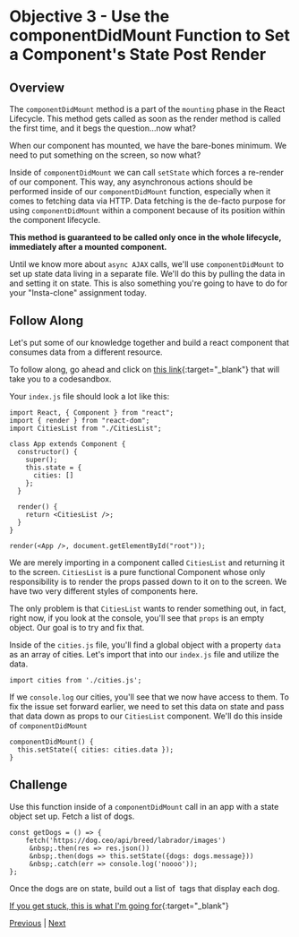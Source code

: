 # Objective 3 - Use the componentDidMount Function to Set a Component's State Post Render

## Overview

The ```componentDidMount``` method is a part of the ```mounting``` phase in the React Lifecycle. This method gets called as soon as the render method is called the first time, and it begs the question…now what?

When our component has mounted, we have the bare-bones minimum. We need to put something on the screen, so now what?

Inside of ```componentDidMount``` we can call ```setState``` which forces a re-render of our component. This way, any asynchronous actions should be performed inside of our ```componentDidMount``` function, especially when it comes to fetching data via HTTP. Data fetching is the de-facto purpose for using ```componentDidMount``` within a component because of its position within the component lifecycle.

<strong>This method is guaranteed to be called only once in the whole lifecycle, immediately after a mounted component.</strong>

Until we know more about ```async AJAX``` calls, we'll use ```componentDidMount``` to set up state data living in a separate file. We'll do this by pulling the data in and setting it on state. This is also something you're going to have to do for your "Insta-clone" assignment today.

## Follow Along

Let's put some of our knowledge together and build a react component that consumes data from a different resource.

To follow along, go ahead and click on [this link](https://codesandbox.io/s/xlx1714w8w.){:target="_blank"} that will take you to a codesandbox.

Your ```index.js``` file should look a lot like this:

```
import React, { Component } from "react";
import { render } from "react-dom";
import CitiesList from "./CitiesList";

class App extends Component {
  constructor() {
    super();
    this.state = {
      cities: []
    };
  }

  render() {
    return <CitiesList />;
  }
}

render(<App />, document.getElementById("root"));
```

We are merely importing in a component called ```CitiesList``` and returning it to the screen. ```CitiesList``` is a pure functional Component whose only responsibility is to render the props passed down to it on to the screen. We have two very different styles of components here.

The only problem is that ```CitiesList``` wants to render something out, in fact, right now, if you look at the console, you'll see that ```props``` is an empty object. Our goal is to try and fix that.

Inside of the ```cities.js``` file, you'll find a global object with a property ```data``` as an array of cities. Let's import that into our ```index.js``` file and utilize the data.

```
import cities from './cities.js';
```

If we ```console.log``` our cities, you'll see that we now have access to them. To fix the issue set forward earlier, we need to set this data on state and pass that data down as props to our ```CitiesList``` component. We'll do this inside of ```componentDidMount```

```
componentDidMount() {
  this.setState({ cities: cities.data });
}
```

## Challenge

Use this function inside of a ```componentDidMount``` call in an app with a state object set up. Fetch a list of dogs.

```
const getDogs = () => {
    fetch('https://dog.ceo/api/breed/labrador/images')
     &nbsp;.then(res => res.json())
     &nbsp;.then(dogs => this.setState({dogs: dogs.message}))
     &nbsp;.catch(err => console.log('noooo'));
};
```

Once the dogs are on state, build out a list of <img> tags that display each dog.

[If you get stuck, this is what I'm going for](https://codesandbox.io/s/x96vm3vykq.){:target="_blank"}



[Previous](./Object_2.md) | [Next](./Understanding.md)
